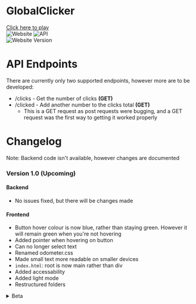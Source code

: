 # GlobalClicker
[Click here to play](https://gc.galvindev.me.uk)  
![Website](https://img.shields.io/website?url=https%3A%2F%2Fgc.galvindev.me.uk&style=for-the-badge&label=Website) ![API](https://img.shields.io/website?url=https%3A%2F%2Fapi-gc.galvindev.me.uk&style=for-the-badge&label=API)  
![Website Version](https://img.shields.io/badge/Website%20Version%3A-1.0%20(Upcoming%201)-blue?style=for-the-badge) <!-- ![API Version](https://img.shields.io/badge/API%20Version%3A-Version-blue?style=for-the-badge) -->


# API Endpoints
There are currently only two supported endpoints, however more are to be developed:
* /clicks - Get the number of clicks **(GET)**
* /clicked - Add another number to the clicks total **(GET)**
  * This is a GET request as post requests were bugging, and a GET request was the first way to getting it worked properly  

<!-- **Look at `sample/readme.md` for sample API code** -->

# Changelog
Note: Backend code isn't available, however changes are documented

### Version 1.0 (Upcoming)
#### Backend
* No issues fixed, but there will be changes made

#### Frontend
* Button hover colour is now blue, rather than staying green. However it will remain green when you're not hovering
* Added pointer when hovering on button
* Can no longer select text
* Renamed odometer.css
* Made small text more readable on smaller devices
* `index.html`: root is now main rather than div
* Added accessability
* Added light mode
* Restructured folders

<details>
  <summary>Beta</summary>
  
  ### Beta 0.3 (26/07/2023)
  #### Frontend
  * Removed the two CSS files and replaced them with one `index.css` file
  * Changed the frequency of how often the API was requested from one second to two seconds to reduce stress on the server
  * Renamed `manifest.json` to `site.webmanifest`
  * Renamed `short_name` in manifest file to **Clicker App** to meet 12 character recommendation

  #### Backend
  * No changes. Version 1.0 will address >20 second response times

  ### Beta 0.2 (02/06/2023)
  String: Version 0.2-20230701
  #### Frontend
  * Changed cursor image to app icon
  * Removed React template files

  #### Backend
  * Changed the response to a **/clicked** request  
    * Previously the JSON response would be
    ```json
    {
      "fieldCount":0,
      "affectedRows":1,
      "insertId":0,
      "serverStatus":2,
      "warningCount":0,
      "message":"",
      "protocol41":true,
      "changedRows":0
    }
    ```
    however, it's now been changed to:
    ```json
    {
      "clicks": 1
    }
    ```

  #### Other
  * Modified some things in README

  ### Beta 0.1 (21/06/2023)
  String: Version 0.1-20230621
  #### Frontend
  - Design released
  #### Backend
  - APIS
    - `/clicks` - Get the number of clicks (GET)
</details>